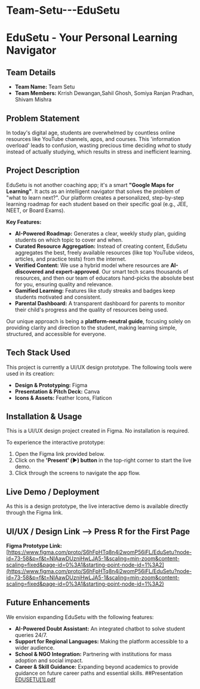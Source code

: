 # Team-Setu---EduSetu
# EduSetu - Your Personal Learning Navigator

## Team Details
- **Team Name:** Team Setu
- **Team Members:** Krrish Dewangan,Sahil Ghosh, Somiya Ranjan Pradhan, Shivam Mishra

## Problem Statement
In today's digital age, students are overwhelmed by countless online resources like YouTube channels, apps, and courses. This 'information overload' leads to confusion, wasting precious time deciding *what* to study instead of actually studying, which results in stress and inefficient learning.

## Project Description
EduSetu is not another coaching app; it's a smart **"Google Maps for Learning"**. It acts as an intelligent navigator that solves the problem of "what to learn next?". Our platform creates a personalized, step-by-step learning roadmap for each student based on their specific goal (e.g., JEE, NEET, or Board Exams).

**Key Features:**
* **AI-Powered Roadmap:** Generates a clear, weekly study plan, guiding students on which topic to cover and when.
* **Curated Resource Aggregation:** Instead of creating content, EduSetu aggregates the best, freely available resources (like top YouTube videos, articles, and practice tests) from the internet.
* **Verified Content:** We use a hybrid model where resources are **AI-discovered and expert-approved**. Our smart tech scans thousands of resources, and then our team of educators hand-picks the absolute best for you, ensuring quality and relevance.
* **Gamified Learning:** Features like study streaks and badges keep students motivated and consistent.
* **Parental Dashboard:** A transparent dashboard for parents to monitor their child's progress and the quality of resources being used.

Our unique approach is being a **platform-neutral guide**, focusing solely on providing clarity and direction to the student, making learning simple, structured, and accessible for everyone.

## Tech Stack Used
This project is currently a UI/UX design prototype. The following tools were used in its creation:
* **Design & Prototyping:** Figma
* **Presentation & Pitch Deck:** Canva
* **Icons & Assets:** Feather Icons, Flaticon

## Installation & Usage
This is a UI/UX design project created in Figma. No installation is required.

To experience the interactive prototype:
1.  Open the Figma link provided below.
2.  Click on the **'Present' (▶️) button** in the top-right corner to start the live demo.
3.  Click through the screens to navigate the app flow.

## Live Demo / Deployment
As this is a design prototype, the live interactive demo is available directly through the Figma link.

## UI/UX / Design Link -->  Press R for the First Page
**Figma Prototype Link:** [https://www.figma.com/proto/S6hFpHTq8n4i2womP56iFL/EduSetu?node-id=73-58&p=f&t=NIAawDUzniHwLJA5-1&scaling=min-zoom&content-scaling=fixed&page-id=0%3A1&starting-point-node-id=1%3A2](https://www.figma.com/proto/S6hFpHTq8n4i2womP56iFL/EduSetu?node-id=73-58&p=f&t=NIAawDUzniHwLJA5-1&scaling=min-zoom&content-scaling=fixed&page-id=0%3A1&starting-point-node-id=1%3A2)

## Future Enhancements
We envision expanding EduSetu with the following features:
* **AI-Powered Doubt Assistant:** An integrated chatbot to solve student queries 24/7.
* **Support for Regional Languages:** Making the platform accessible to a wider audience.
* **School & NGO Integration:** Partnering with institutions for mass adoption and social impact.
* **Career & Skill Guidance:** Expanding beyond academics to provide guidance on future career paths and essential skills.
  ##Presentation
[EDUSETU[1].pdf](https://github.com/user-attachments/files/21930086/EDUSETU.1.pdf)
